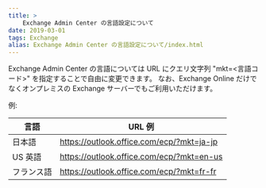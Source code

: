 ```yaml
---
title: >
    Exchange Admin Center の言語設定について
date: 2019-03-01
tags: Exchange
alias: Exchange Admin Center の言語設定について/index.html
---
```


Exchange Admin Center の言語については URL にクエリ文字列 "mkt=<言語コード>" を指定することで自由に変更できます。
なお、Exchange Online だけでなくオンプレミスの Exchange サーバーでもご利用いただけます。

例:

| 言語       | URL 例                                    |
| ---------- | ----------------------------------------- |
| 日本語     | https://outlook.office.com/ecp/?mkt=ja-jp |
| US 英語    | https://outlook.office.com/ecp/?mkt=en-us |
| フランス語 | https://outlook.office.com/ecp/?mkt=fr-fr |
